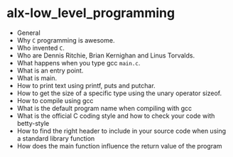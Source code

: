# alx-low_level_programming
- General
- Why `C` programming is awesome.
- Who invented `C`.
- Who are Dennis Ritchie, Brian Kernighan and Linus Torvalds.
- What happens when you type gcc `main.c`.
- What is an entry point.
- What is main.
- How to print text using printf, puts and putchar.
- How to get the size of a specific type using the unary operator sizeof.
- How to compile using gcc
- What is the default program name when compiling with gcc
- What is the official C coding style and how to check your code with betty-style
- How to find the right header to include in your source code when using a standard library function
- How does the main function influence the return value of the program
